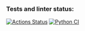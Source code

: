 ### Tests and linter status:
[![Actions Status](https://github.com/greenkerokero/python-project-83/actions/workflows/hexlet-check.yml/badge.svg)](https://github.com/greenkerokero/python-project-83/actions)
[![Python CI](https://github.com/greenkerokero/python-project-83/actions/workflows/pyci.yml/badge.svg)](https://github.com/greenkerokero/python-project-83/actions/workflows/pyci.yml)
